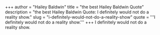 +++
author = "Hailey Baldwin"
title = "the best Hailey Baldwin Quote"
description = "the best Hailey Baldwin Quote: I definitely would not do a reality show."
slug = "i-definitely-would-not-do-a-reality-show"
quote = '''I definitely would not do a reality show.'''
+++
I definitely would not do a reality show.
